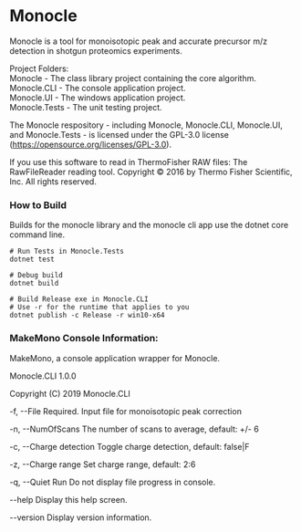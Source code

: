 # Monocle

Monocle is a tool for monoisotopic peak and accurate precursor m/z detection in shotgun proteomics experiments.

Project Folders:  
Monocle - The class library project containing the core algorithm.  
Monocle.CLI - The console application project.  
Monocle.UI - The windows application project.  
Monocle.Tests - The unit testing project.  

The Monocle respository - including Monocle, Monocle.CLI, Monocle.UI, and Monocle.Tests - is licensed under the GPL-3.0 license (https://opensource.org/licenses/GPL-3.0).

If you use this software to read in ThermoFisher RAW files:
The RawFileReader reading tool. Copyright © 2016 by Thermo Fisher Scientific, Inc. All rights reserved.

### How to Build
Builds for the monocle library and the monocle cli app use the dotnet core command line.

    # Run Tests in Monocle.Tests
	dotnet test
	
    # Debug build
    dotnet build
	
	# Build Release exe in Monocle.CLI
	# Use -r for the runtime that applies to you
	dotnet publish -c Release -r win10-x64

### MakeMono Console Information:
MakeMono, a console application wrapper for Monocle.

Monocle.CLI 1.0.0

Copyright (C) 2019 Monocle.CLI

  -f, --File                Required. Input file for monoisotopic peak correction

  -n, --NumOfScans          The number of scans to average, default: +/- 6

  -c, --Charge detection    Toggle charge detection, default: false|F

  -z, --Charge range        Set charge range, default: 2:6

  -q, --Quiet Run           Do not display file progress in console.

  --help                    Display this help screen.

  --version                 Display version information.
